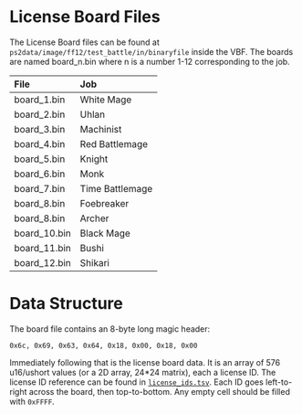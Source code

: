 # License Board Files

The License Board files can be found at
`ps2data/image/ff12/test_battle/in/binaryfile` inside the VBF. The
boards are named board_n.bin where n is a number 1-12 corresponding to
the job.

| File         | Job             |
|:-------------|:----------------|
| board_1.bin  | White Mage      |
| board_2.bin  | Uhlan           |
| board_3.bin  | Machinist       |
| board_4.bin  | Red Battlemage  |
| board_5.bin  | Knight          |
| board_6.bin  | Monk            |
| board_7.bin  | Time Battlemage |
| board_8.bin  | Foebreaker      |
| board_8.bin  | Archer          |
| board_10.bin | Black Mage      |
| board_11.bin | Bushi           |
| board_12.bin | Shikari         |

# Data Structure

The board file contains an 8-byte long magic header:

`0x6c, 0x69, 0x63, 0x64, 0x18, 0x00, 0x18, 0x00`

Immediately following that is the license board data. It is an array of
576 u16/ushort values (or a 2D array, 24*24 matrix), each a license ID.
The license ID reference can be found in
[`license_ids.tsv`](license_ids.tsv). Each ID goes left-to-right across
the board, then top-to-bottom. Any empty cell should be filled with
`0xFFFF`.
